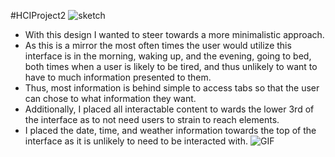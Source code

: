 #HCIProject2
![sketch](/p2.hunter.king/assets/p2.hunter.king2.png)
- With this design I wanted to steer towards a more minimalistic approach. 
- As this is a mirror the most often times the user would utilize this interface is in the morning, waking up, and the evening, going to bed, both times when a user is likely to be tired, and thus unlikely to want to have to much information presented to them.
- Thus, most information is behind simple to access tabs so that the user can chose to what information they want. 
- Additionally, I placed all interactable content to wards the lower 3rd of the interface as to not need users to strain to reach elements.
- I placed the date, time, and weather information towards the top of the interface as it is unlikely to need to be interacted with.
![GIF](/p2.hunter.king/assets/p2.hunter.king.gif)